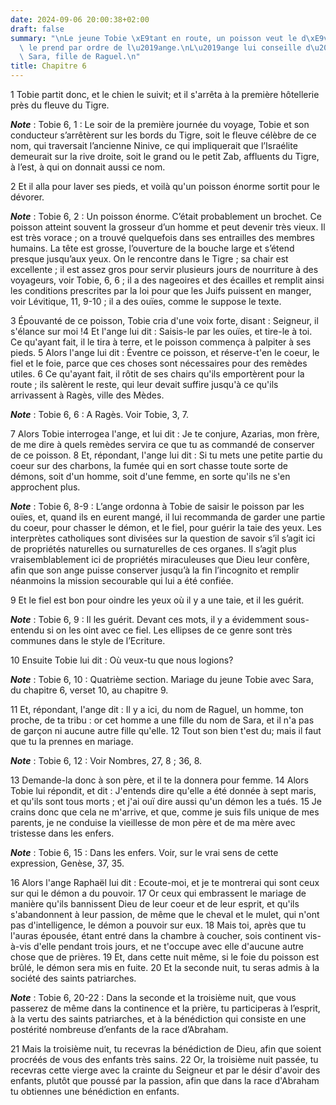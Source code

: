 ```yaml
---
date: 2024-09-06 20:00:38+02:00
draft: false
summary: "\nLe jeune Tobie \xE9tant en route, un poisson veut le d\xE9vorer.\nTobie\
  \ le prend par ordre de l\u2019ange.\nL\u2019ange lui conseille d\u2019\xE9pouser\
  \ Sara, fille de Raguel.\n"
title: Chapitre 6
---
```





1 Tobie partit donc, et le chien le suivit; et il s'arrêta à la première hôtellerie près du fleuve du Tigre.

***Note*** :  Tobie 6, 1 : Le soir de la première journée du voyage, Tobie et son conducteur s’arrêtèrent sur les bords du Tigre, soit le fleuve célèbre de ce nom, qui traversait l’ancienne Ninive, ce qui impliquerait que l’Israélite demeurait sur la rive droite, soit le grand ou le petit Zab, affluents du Tigre, à l’est, à qui on donnait aussi ce nom.

2 Et il alla pour laver ses pieds, et voilà qu'un poisson énorme sortit pour le dévorer.

***Note*** :  Tobie 6, 2 : Un poisson énorme. C’était probablement un brochet. Ce poisson atteint souvent la grosseur d’un homme et peut devenir très vieux. Il est très vorace ; on a trouvé quelquefois dans ses entrailles des membres humains. La tête est grosse, l’ouverture de la bouche large et s’étend presque jusqu’aux yeux. On le rencontre dans le Tigre ; sa chair est excellente ; il est assez gros pour servir plusieurs jours de nourriture à des voyageurs, voir Tobie, 6, 6 ; il a des nageoires et des écailles et remplit ainsi les conditions prescrites par la loi pour que les Juifs puissent en manger, voir Lévitique, 11, 9-10 ; il a des ouïes, comme le suppose le texte.

3 Épouvanté de ce poisson, Tobie cria d'une voix forte, disant : Seigneur, il s'élance sur moi !4 Et l'ange lui dit : Saisis-le par les ouïes, et tire-le à toi. Ce qu'ayant fait, il le tira à terre, et le poisson commença à palpiter à ses pieds. 5 Alors l'ange lui dit : Éventre ce poisson, et réserve-t'en le coeur, le fiel et le foie, parce que ces choses sont nécessaires pour des remèdes utiles. 6 Ce qu'ayant fait, il rôtit de ses chairs qu'ils emportèrent pour la route ; ils salèrent le reste, qui leur devait suffire jusqu'à ce qu'ils arrivassent à Ragès, ville des Mèdes.

***Note*** :  Tobie 6, 6 : A Ragès. Voir Tobie, 3, 7.

7 Alors Tobie interrogea l'ange, et lui dit : Je te conjure, Azarias, mon frère, de me dire à quels remèdes servira ce que tu as commandé de conserver de ce poisson. 8 Et, répondant, l'ange lui dit : Si tu mets une petite partie du coeur sur des charbons, la fumée qui en sort chasse toute sorte de démons, soit d'un homme, soit d'une femme, en sorte qu'ils ne s'en approchent plus.

***Note*** :  Tobie 6, 8-9 : L’ange ordonna à Tobie de saisir le poisson par les ouïes, et, quand ils en eurent mangé, il lui recommanda de garder une partie du coeur, pour chasser le démon, et le fiel, pour guérir la taie des yeux. Les interprètes catholiques sont divisées sur la question de savoir s’il s’agit ici de propriétés naturelles ou surnaturelles de ces organes. Il s’agit plus vraisemblablement ici de propriétés miraculeuses que Dieu leur confère, afin que son ange puisse conserver jusqu’à la fin l’incognito et remplir néanmoins la mission secourable qui lui a été confiée.

9 Et le fiel est bon pour oindre les yeux où il y a une taie, et il les guérit.

***Note*** :  Tobie 6, 9 : Il les guérit. Devant ces mots, il y a évidemment sous-entendu si on les oint avec ce fiel. Les ellipses de ce genre sont très communes dans le style de l’Ecriture.


10 Ensuite Tobie lui dit : Où veux-tu que nous logions?

***Note*** :  Tobie 6, 10 : Quatrième section. Mariage du jeune Tobie avec Sara, du chapitre 6, verset 10, au chapitre 9.

11 Et, répondant, l'ange dit : Il y a ici, du nom de Raguel, un homme, ton proche, de ta tribu : or cet homme a une fille du nom de Sara, et il n'a pas de garçon ni aucune autre fille qu'elle. 12 Tout son bien t'est du; mais il faut que tu la prennes en mariage.

***Note*** :  Tobie 6, 12 : Voir Nombres, 27, 8 ; 36, 8.

13 Demande-la donc à son père, et il te la donnera pour femme. 14 Alors Tobie lui répondit, et dit : J'entends dire qu'elle a été donnée à sept maris, et qu'ils sont tous morts ; et j'ai ouï dire aussi qu'un démon les a tués. 15 Je crains donc que cela ne m'arrive, et que, comme je suis fils unique de mes parents, je ne conduise la vieillesse de mon père et de ma mère avec tristesse dans les enfers.

***Note*** :  Tobie 6, 15 : Dans les enfers. Voir, sur le vrai sens de cette expression, Genèse, 37, 35.

16 Alors l'ange Raphaël lui dit : Ecoute-moi, et je te montrerai qui sont ceux sur qui le démon a du pouvoir. 17 Or ceux qui embrassent le mariage de manière qu'ils bannissent Dieu de leur coeur et de leur esprit, et qu'ils s'abandonnent à leur passion, de même que le cheval et le mulet, qui n'ont pas d'intelligence, le démon a pouvoir sur eux. 18 Mais toi, après que tu l'auras épousée, étant entré dans la chambre à coucher, sois continent vis-à-vis d'elle pendant trois jours, et ne t'occupe avec elle d'aucune autre chose que de prières. 19 Et, dans cette nuit même, si le foie du poisson est brûlé, le démon sera mis en fuite. 20 Et la seconde nuit, tu seras admis à la société des saints patriarches.

***Note*** :  Tobie 6, 20-22 : Dans la seconde et la troisième nuit, que vous passerez de même dans la continence et la prière, tu participeras à l’esprit, à la vertu des saints patriarches, et à la bénédiction qui consiste en une postérité nombreuse d’enfants de la race d’Abraham.

21 Mais la troisième nuit, tu recevras la bénédiction de Dieu, afin que soient procréés de vous des enfants très sains. 22 Or, la troisième nuit passée, tu recevras cette vierge avec la crainte du Seigneur et par le désir d'avoir des enfants, plutôt que poussé par la passion, afin que dans la race d'Abraham tu obtiennes une bénédiction en enfants.

